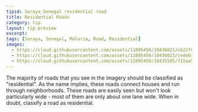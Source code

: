 ```yaml
---
tipid: Saraya_Senegal residential road
title: Residential Roads
category: tip
layout: tip-preview
excerpt:
tags: [Saraya, Senegal, Malaria, Road, Residential]
images:
  - https://cloud.githubusercontent.com/assets/11095450/10436021/cb22f85c-70f1-11e5-9c0a-80ee576f8810.png
  - https://cloud.githubusercontent.com/assets/11095450/10436023/cede0374-70f1-11e5-8f87-4a017969b703.png
  - https://cloud.githubusercontent.com/assets/11095450/10435505/715aa5de-70ee-11e5-8635-8bb6d59926a9.jpg
---
```


The majority of roads that you see in the imagery should be classified as "residential". As the name implies, these roads connect houses and run through neighborhoods. These roads are easily seen but won't look particularly wide - most of them are only about one lane wide. When in doubt, classify a road as residential.
